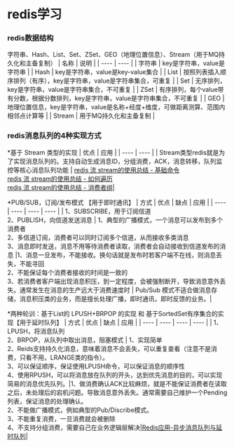 # redis学习
### redis数据结构
字符串、Hash、List、Set、ZSet、GEO（地理位置信息）、Stream（用于MQ持久化和主备复制）
|  名称   | 说明  |
|  ----  | ----  |
| 字符串  | key是字符串，value是字符串 |
| Hash  | key是字符串，value是key-value集合 |
| List  | 按照列表插入顺序排列（有序），key是字符串，value是字符串集合，可重复 |
| Set  | 无序排列，key是字符串，value是字符串集合，不可重复 |
| ZSet  | 有序排列，每个value带有分数，根据分数排列，key是字符串，value是字符串集合，不可重复 |
| GEO  | 地理位置信息，key是字符串，value是名称+经度+维度，可做距离测算、范围内相邻点计算等 |
| Stream  | 用于MQ持久化和主备复制 |

### redis消息队列的4种实现方式

*基于 Stream 类型的实现
|  优点  | 应用  | 
|  ----  | ----  |
| Stream类型redis就是为了实现消息队列的。支持自动生成消息ID，分组消费，ACK，消息转移，队列监控等核心消息队列功能 |  [redis 流 stream的使用总结 - 基础命令](https://blog.csdn.net/yzf279533105/article/details/104157267) <br/> [redis 流 stream的使用总结 - 如何遍历](https://blog.csdn.net/yzf279533105/article/details/104213521) <br/> [redis 流 stream的使用总结 - 消费者组](https://blog.csdn.net/yzf279533105/article/details/104226529)|

*PUB/SUB，订阅/发布模式 【用于即时通讯】
|  方式   | 优点  |  缺点  | 应用  | 
|  ----  | ----  |  ----  | ----  |
| 1、SUBSCRIBE，用于订阅信道</br>2、PUBLISH，向信道发送消息  | 1、典型的广播模式，一个消息可以发布到多个消费者</br>2、多信道订阅，消费者可以同时订阅多个信道，从而接收多类消息</br>3、消息即时发送，消息不用等待消费者读取，消费者会自动接收到信道发布的消息 |1、消息一旦发布，不能接收。换句话就是发布时若客户端不在线，则消息丢失，不能寻回</br>2、不能保证每个消费者接收的时间是一致的</br>3、若消费者客户端出现消息积压，到一定程度，会被强制断开，导致消息意外丢失。通常发生在消息的生产远大于消费速度时 | Pub/Sub 模式不适合做消息存储，消息积压类的业务，而是擅长处理广播，即时通讯，即时反馈的业务。|

*两种轮训：基于List的 LPUSH+BRPOP 的实现 和 基于SortedSet有序集合的实现【用于延时队列】
|  方式   | 优点  |  缺点  | 应用  | 
|  ----  | ----  |  ----  | ----  | 
| 1、LPUSH，将消息队列</br>2、BRPOP，从队列中取出消息，阻塞模式 | 1、实现简单</br>2、Reids支持持久化消息，意味着消息不会丢失，可以重复查看（注意不是消费，只看不用，LRANGE类的指令）。</br>3、可以保证顺序，保证使用LPUSH命令，可以保证消息的顺序性</br>4、使用RPUSH，可以将消息放在队列的开头，达到优先消息的目的，可以实现简易的消息优先队列。|1、做消费确认ACK比较麻烦，就是不能保证消费者在读取之后，未处理后的宕机问题。导致消息意外丢失。通常需要自己维护一个Pending列表，保证消息的处理确认。</br>2、不能做广播模式，例如典型的Pub/Discribe模式。</br>3、不能重复消费，一旦消费就会被删除</br>4、不支持分组消费，需要自己在业务逻辑层解决|[Redis应用-异步消息队列与延时队列](https://mp.weixin.qq.com/s?__biz=MzI2NzMyMDQ0NQ==&mid=100000206&idx=1&sn=5e18a6aa07b43b107041444499eb2c77&chksm=6a81ecdc5df665caead4c7575bbb09ff2d72040b68239581264f3cfa69723397cb0dcbc0da85#rd)|

